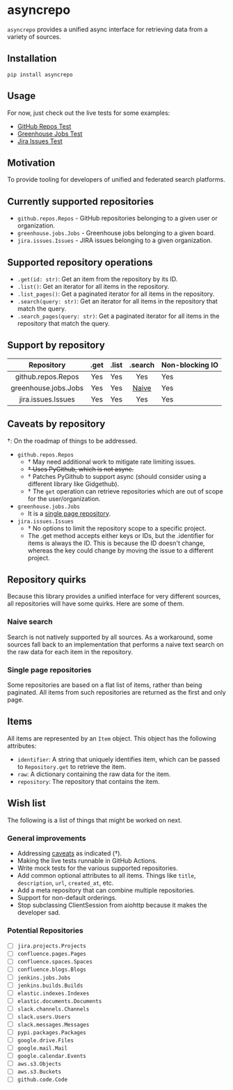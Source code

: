 # asyncrepo

`asyncrepo` provides a unified async interface for retrieving data from a variety of sources.

## Installation

`pip install asyncrepo`

## Usage

For now, just check out the live tests for some examples:
- [GitHub Repos Test](tests/live/repositories/github/test_repos.py)
- [Greenhouse Jobs Test](tests/live/repositories/greenhouse/test_jobs.py)
- [Jira Issues Test](tests/live/repositories/jira/test_issues.py)

## Motivation

To provide tooling for developers of unified and federated search platforms.

## Currently supported repositories
- `github.repos.Repos` - GitHub repositories belonging to a given user or organization.
- `greenhouse.jobs.Jobs` - Greenhouse jobs belonging to a given board.
- `jira.issues.Issues` - JIRA issues belonging to a given organization.

## Supported repository operations
- `.get(id: str)`: Get an item from the repository by its ID.
- `.list()`: Get an iterator for all items in the repository.
- `.list_pages()`: Get a paginated iterator for all items in the repository.
- `.search(query: str)`: Get an iterator for all items in the repository that match the query.
- `.search_pages(query: str)`: Get a paginated iterator for all items in the repository that match the query.

## Support by repository
|      Repository      | .get | .list |        .search         | Non-blocking IO |
|:--------------------:|:----:|:-----:|:----------------------:|-----------------|
|  github.repos.Repos  | Yes  |  Yes  |          Yes           | Yes             |
| greenhouse.jobs.Jobs | Yes  |  Yes  | [Naive](#naive-search) | Yes             |
|  jira.issues.Issues  | Yes  |  Yes  |          Yes           | Yes             |

## Caveats by repository
†: On the roadmap of things to be addressed.

- `github.repos.Repos`
  - † May need additional work to mitigate rate limiting issues.
  - ~~† Uses PyGithub, which is not async.~~
  - † Patches PyGithub to support async (should consider using a different library like Gidgethub).
  - † The `get` operation can retrieve repositories which are out of scope for the user/organization.
- `greenhouse.jobs.Jobs`
  - It is a [single page repository](#single-page-repositories).
- `jira.issues.Issues`
  - † No options to limit the repository scope to a specific project.
  - The .get method accepts either keys or IDs, but the .identifier for items is always the ID.
  This is because the ID doesn't change, whereas the key could change by moving the issue to
  a different project.

## Repository quirks
Because this library provides a unified interface for very different sources, all repositories will
have some quirks. Here are some of them.

### Naive search
Search is not natively supported by all sources. As a workaround, some sources fall back to an 
  implementation that performs a naive text search on the raw data for each item in the repository.

### Single page repositories
Some repositories are based on a flat list of items, rather than being paginated. All items from such repositories
  are returned as the first and only page.

## Items
All items are represented by an `Item` object. This object has the following attributes:
- `identifier`: A string that uniquely identifies item, which can be passed to `Repository.get` to retrieve the item.
- `raw`: A dictionary containing the raw data for the item.
- `repository`: The repository that contains the item.

## Wish list
The following is a list of things that might be worked on next.

### General improvements
- Addressing [caveats](#caveats-by-repository) as indicated (†).
- Making the live tests runnable in GitHub Actions.
- Write mock tests for the various supported repositories.
- Add common optional attributes to all items. Things like `title`, `description`, `url`, `created_at`, etc.
- Add a meta repository that can combine multiple repositories.
- Support for non-default orderings.
- Stop subclassing ClientSession from aiohttp because it makes the developer sad.

### Potential Repositories
- [ ] `jira.projects.Projects`
- [ ] `confluence.pages.Pages`
- [ ] `confluence.spaces.Spaces`
- [ ] `confluence.blogs.Blogs`
- [ ] `jenkins.jobs.Jobs`
- [ ] `jenkins.builds.Builds`
- [ ] `elastic.indexes.Indexes`
- [ ] `elastic.documents.Documents`
- [ ] `slack.channels.Channels`
- [ ] `slack.users.Users`
- [ ] `slack.messages.Messages`
- [ ] `pypi.packages.Packages`
- [ ] `google.drive.Files`
- [ ] `google.mail.Mail`
- [ ] `google.calendar.Events`
- [ ] `aws.s3.Objects`
- [ ] `aws.s3.Buckets`
- [ ] `github.code.Code`
